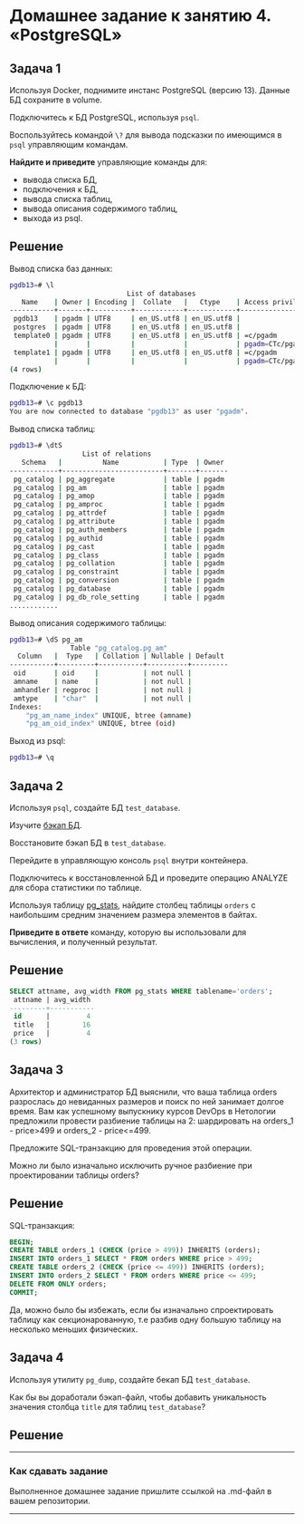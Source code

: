 # Домашнее задание к занятию 4. «PostgreSQL»

## Задача 1

Используя Docker, поднимите инстанс PostgreSQL (версию 13). Данные БД сохраните в volume.

Подключитесь к БД PostgreSQL, используя `psql`.

Воспользуйтесь командой `\?` для вывода подсказки по имеющимся в `psql` управляющим командам.

**Найдите и приведите** управляющие команды для:

- вывода списка БД,
- подключения к БД,
- вывода списка таблиц,
- вывода описания содержимого таблиц,
- выхода из psql.

## Решение
Вывод списка баз данных:
```bash
pgdb13=# \l
                             List of databases
   Name    | Owner | Encoding |  Collate   |   Ctype    | Access privileges
-----------+-------+----------+------------+------------+-------------------
 pgdb13    | pgadm | UTF8     | en_US.utf8 | en_US.utf8 |
 postgres  | pgadm | UTF8     | en_US.utf8 | en_US.utf8 |
 template0 | pgadm | UTF8     | en_US.utf8 | en_US.utf8 | =c/pgadm         +
           |       |          |            |            | pgadm=CTc/pgadm
 template1 | pgadm | UTF8     | en_US.utf8 | en_US.utf8 | =c/pgadm         +
           |       |          |            |            | pgadm=CTc/pgadm
(4 rows)
```
Подключение к БД:
```bash
pgdb13=# \c pgdb13
You are now connected to database "pgdb13" as user "pgadm".
```
Вывод списка таблиц:
```bash
pgdb13=# \dtS
                  List of relations
   Schema   |          Name           | Type  | Owner
------------+-------------------------+-------+-------
 pg_catalog | pg_aggregate            | table | pgadm
 pg_catalog | pg_am                   | table | pgadm
 pg_catalog | pg_amop                 | table | pgadm
 pg_catalog | pg_amproc               | table | pgadm
 pg_catalog | pg_attrdef              | table | pgadm
 pg_catalog | pg_attribute            | table | pgadm
 pg_catalog | pg_auth_members         | table | pgadm
 pg_catalog | pg_authid               | table | pgadm
 pg_catalog | pg_cast                 | table | pgadm
 pg_catalog | pg_class                | table | pgadm
 pg_catalog | pg_collation            | table | pgadm
 pg_catalog | pg_constraint           | table | pgadm
 pg_catalog | pg_conversion           | table | pgadm
 pg_catalog | pg_database             | table | pgadm
 pg_catalog | pg_db_role_setting      | table | pgadm
............
```
Вывод описания содержимого таблицы:
```bash
pgdb13=# \dS pg_am
               Table "pg_catalog.pg_am"
  Column   |  Type   | Collation | Nullable | Default
-----------+---------+-----------+----------+---------
 oid       | oid     |           | not null |
 amname    | name    |           | not null |
 amhandler | regproc |           | not null |
 amtype    | "char"  |           | not null |
Indexes:
    "pg_am_name_index" UNIQUE, btree (amname)
    "pg_am_oid_index" UNIQUE, btree (oid)
```
Выход из psql:
```bash
pgdb13=# \q
```



## Задача 2

Используя `psql`, создайте БД `test_database`.

Изучите [бэкап БД](https://github.com/netology-code/virt-homeworks/tree/virt-11/06-db-04-postgresql/test_data).

Восстановите бэкап БД в `test_database`.

Перейдите в управляющую консоль `psql` внутри контейнера.

Подключитесь к восстановленной БД и проведите операцию ANALYZE для сбора статистики по таблице.

Используя таблицу [pg_stats](https://postgrespro.ru/docs/postgresql/12/view-pg-stats), найдите столбец таблицы `orders` 
с наибольшим средним значением размера элементов в байтах.

**Приведите в ответе** команду, которую вы использовали для вычисления, и полученный результат.

## Решение
```sql
SELECT attname, avg_width FROM pg_stats WHERE tablename='orders';
 attname | avg_width
---------+-----------
 id      |         4
 title   |        16
 price   |         4
(3 rows)
```


## Задача 3

Архитектор и администратор БД выяснили, что ваша таблица orders разрослась до невиданных размеров и
поиск по ней занимает долгое время. Вам как успешному выпускнику курсов DevOps в Нетологии предложили
провести разбиение таблицы на 2: шардировать на orders_1 - price>499 и orders_2 - price<=499.

Предложите SQL-транзакцию для проведения этой операции.

Можно ли было изначально исключить ручное разбиение при проектировании таблицы orders?

## Решение
SQL-транзакция:
```sql
BEGIN;
CREATE TABLE orders_1 (CHECK (price > 499)) INHERITS (orders);
INSERT INTO orders_1 SELECT * FROM orders WHERE price > 499;
CREATE TABLE orders_2 (CHECK (price <= 499)) INHERITS (orders);
INSERT INTO orders_2 SELECT * FROM orders WHERE price <= 499;
DELETE FROM ONLY orders;
COMMIT;
```
Да, можно было бы избежать, если бы изначально спроектировать таблицу как секционарованную, т.е разбив одну большую таблицу на несколько меньших физических.

## Задача 4

Используя утилиту `pg_dump`, создайте бекап БД `test_database`.

Как бы вы доработали бэкап-файл, чтобы добавить уникальность значения столбца `title` для таблиц `test_database`?


## Решение

---

### Как cдавать задание

Выполненное домашнее задание пришлите ссылкой на .md-файл в вашем репозитории.

---

